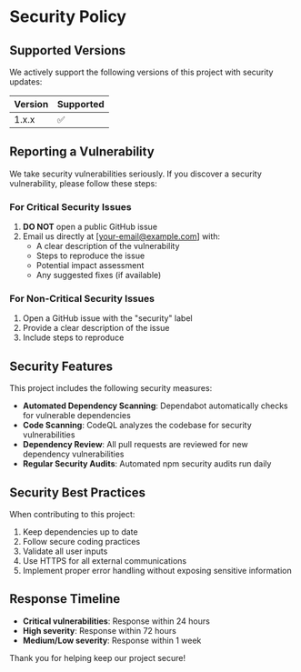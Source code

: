 # Security Policy

## Supported Versions

We actively support the following versions of this project with security updates:

| Version | Supported          |
| ------- | ------------------ |
| 1.x.x   | :white_check_mark: |

## Reporting a Vulnerability

We take security vulnerabilities seriously. If you discover a security vulnerability, please follow these steps:

### For Critical Security Issues

1. **DO NOT** open a public GitHub issue
2. Email us directly at [your-email@example.com] with:
   - A clear description of the vulnerability
   - Steps to reproduce the issue
   - Potential impact assessment
   - Any suggested fixes (if available)

### For Non-Critical Security Issues

1. Open a GitHub issue with the "security" label
2. Provide a clear description of the issue
3. Include steps to reproduce

## Security Features

This project includes the following security measures:

- **Automated Dependency Scanning**: Dependabot automatically checks for vulnerable dependencies
- **Code Scanning**: CodeQL analyzes the codebase for security vulnerabilities
- **Dependency Review**: All pull requests are reviewed for new dependency vulnerabilities
- **Regular Security Audits**: Automated npm security audits run daily

## Security Best Practices

When contributing to this project:

1. Keep dependencies up to date
2. Follow secure coding practices
3. Validate all user inputs
4. Use HTTPS for all external communications
5. Implement proper error handling without exposing sensitive information

## Response Timeline

- **Critical vulnerabilities**: Response within 24 hours
- **High severity**: Response within 72 hours  
- **Medium/Low severity**: Response within 1 week

Thank you for helping keep our project secure!